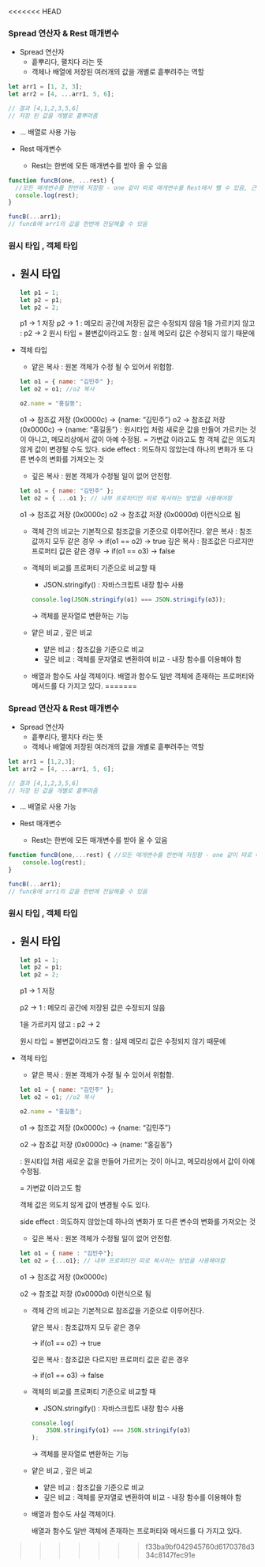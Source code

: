 <<<<<<< HEAD
### Spread 연산자 & Rest 매개변수

- Spread 연산자
  - 흩뿌리다, 펼치다 라는 뜻
  - 객체나 배열에 저장된 여러개의 값을 개별로 흩뿌려주는 역할

```jsx
let arr1 = [1, 2, 3];
let arr2 = [4, ...arr1, 5, 6];

// 결과 [4,1,2,3,5,6]
// 저장 된 값을 개별로 흩뿌려줌
```

- … 배열로 사용 가능

- Rest 매개변수
  - Rest는 한번에 모든 매개변수를 받아 올 수 있음

```jsx
function funcB(one, ...rest) {
  //모든 매개변수를 한번에 저장함 - one 같이 따로 매개변수를 Rest에서 뺄 수 있음, 근데 뒤에는 쓰면 안됨
  console.log(rest);
}

funcB(...arr1);
// funcB에 arr1의 값을 한번에 전달해줄 수 있음
```

### 원시 타입 , 객체 타입

- ## 원시 타입
  ```jsx
  let p1 = 1;
  let p2 = p1;
  let p2 = 2;
  ```
  p1 → 1 저장
  p2 → 1 : 메모리 공간에 저장된 값은 수정되지 않음
  1을 가르키지 않고 : p2 → 2
  원시 타입 = 불변값이라고도 함 : 실제 메모리 값은 수정되지 않기 때문에
- 객체 타입

  - 얕은 복사 : 원본 객체가 수정 될 수 있어서 위험함.

  ```jsx
  let o1 = { name: "김민주" };
  let o2 = o1; //o2 복사

  o2.name = "홍길동";
  ```

  o1 → 참조값 저장 (0x0000c) → {name: “김민주”}
  o2 → 참조값 저장 (0x0000c) → {name: “홍길동”}
  : 원시타입 처럼 새로운 값을 만들어 가르키는 것이 아니고, 메모리상에서 값이 아예 수정됨.
  = 가변값 이라고도 함
  객체 값은 의도치 않게 값이 변경될 수도 있다.
  side effect : 의도하지 않았는데 하나의 변화가 또 다른 변수의 변화를 가져오는 것

  - 깊은 복사 : 원본 객체가 수정될 일이 없어 안전함.

  ```jsx
  let o1 = { name: "김민주" };
  let o2 = { ...o1 }; // 내부 프로퍼티만 따로 복사하는 방법을 사용해야함
  ```

  o1 → 참조값 저장 (0x0000c)
  o2 → 참조값 저장 (0x0000d) 이런식으로 됨

  - 객체 간의 비교는 기본적으로 참조값을 기준으로 이루어진다.
    얕은 복사 : 참조값까지 모두 같은 경우
    → if(o1 == o2) → true
    깊은 복사 : 참조값은 다르지만 프로퍼티 값은 같은 경우
    → if(o1 == o3) → false
  - 객체의 비교를 프로퍼티 기준으로 비교할 때
    - JSON.stringify() : 자바스크립트 내장 함수 사용
    ```jsx
    console.log(JSON.stringify(o1) === JSON.stringify(o3));
    ```
    → 객체를 문자열로 변환하는 기능
  - 얕은 비교 , 깊은 비교

    - 얕은 비교 : 참조값을 기준으로 비교
    - 깊은 비교 : 객체를 문자열로 변환하여 비교 - 내장 함수를 이용해야 함

  - 배열과 함수도 사실 객체이다.
    배열과 함수도 일반 객체에 존재하는 프로퍼티와 메서드를 다 가지고 있다.
=======
### Spread 연산자 & Rest 매개변수

- Spread 연산자
    - 흩뿌리다, 펼치다 라는 뜻
    - 객체나 배열에 저장된 여러개의 값을 개별로 흩뿌려주는 역할

```jsx
let arr1 = [1,2,3];
let arr2 = [4, ...arr1, 5, 6];

// 결과 [4,1,2,3,5,6]
// 저장 된 값을 개별로 흩뿌려줌 
```

- … 배열로 사용 가능

- Rest 매개변수
    - Rest는 한번에 모든 매개변수를 받아 올 수 있음

```jsx
function funcB(one,...rest) { //모든 매개변수를 한번에 저장함 - one 같이 따로 매개변수를 Rest에서 뺄 수 있음, 근데 뒤에는 쓰면 안됨
	console.log(rest);
}

funcB(...arr1); 
// funcB에 arr1의 값을 한번에 전달해줄 수 있음 
```

### 원시 타입 , 객체 타입

- 원시 타입
    - 
    
    ```jsx
    let p1 = 1;
    let p2 = p1;
    let p2 = 2;
    ```
    
    p1 → 1 저장
    
    p2 → 1 : 메모리 공간에 저장된 값은 수정되지 않음
    
    1을 가르키지 않고 : p2 → 2
    
    원시 타입 = 불변값이라고도 함 : 실제 메모리 값은 수정되지 않기 때문에 
    
- 객체 타입
    - 얕은 복사 : 원본 객체가 수정 될 수 있어서 위험함.
    
    ```jsx
    let o1 = { name: "김민주" };
    let o2 = o1; //o2 복사
    
    o2.name = "홍길동";
    ```
    
    o1 → 참조값 저장 (0x0000c) → {name: “김민주”}
    
    o2 → 참조값 저장 (0x0000c) → {name: “홍길동”}
    
    : 원시타입 처럼 새로운 값을 만들어 가르키는 것이 아니고, 메모리상에서 값이 아예 수정됨. 
    
    = 가변값 이라고도 함
    
    객체 값은 의도치 않게 값이 변경될 수도 있다. 
    
    side effect : 의도하지 않았는데 하나의 변화가 또 다른 변수의 변화를 가져오는 것
    
    - 깊은 복사 : 원본 객체가 수정될 일이 없어 안전함.
    
    ```jsx
    let o1 = { name : "김민주"};
    let o2 = {...o1}; // 내부 프로퍼티만 따로 복사하는 방법을 사용해야함 
    ```
    
    o1 → 참조값 저장 (0x0000c)
    
    o2 → 참조값 저장 (0x0000d) 이런식으로 됨
    
    - 객체 간의 비교는 기본적으로 참조값을 기준으로 이루어진다.
        
        얕은 복사 : 참조값까지 모두 같은 경우 
        
        → if(o1 == o2) → true 
        
        깊은 복사 : 참조값은 다르지만 프로퍼티 값은 같은 경우
        
        → if(o1 == o3) → false
        
    - 객체의 비교를 프로퍼티 기준으로 비교할 때
        - JSON.stringify() : 자바스크립트 내장 함수 사용
        
        ```jsx
        console.log(
        	JSON.stringify(o1) === JSON.stringify(o3)
        );
        ```
        
        → 객체를 문자열로 변환하는 기능 
        
    - 얕은 비교 , 깊은 비교
        - 얕은 비교 : 참조값을 기준으로 비교
        - 깊은 비교 : 객체를 문자열로 변환하여 비교 - 내장 함수를 이용해야 함
    
    - 배열과 함수도 사실 객체이다.
        
        배열과 함수도 일반 객체에 존재하는 프로퍼티와 메서드를 다 가지고 있다.
>>>>>>> f33ba9bf042945760d6170378d334c8147fec91e
